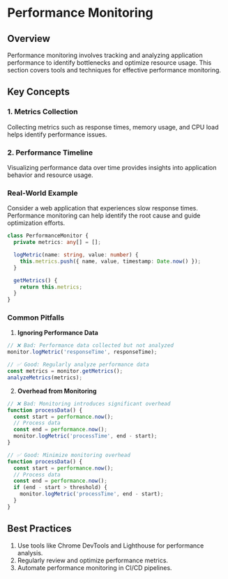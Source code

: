 # Performance Monitoring

## Overview

Performance monitoring involves tracking and analyzing application performance to identify bottlenecks and optimize resource usage. This section covers tools and techniques for effective performance monitoring.

## Key Concepts

### 1. Metrics Collection

Collecting metrics such as response times, memory usage, and CPU load helps identify performance issues.

### 2. Performance Timeline

Visualizing performance data over time provides insights into application behavior and resource usage.

### Real-World Example

Consider a web application that experiences slow response times. Performance monitoring can help identify the root cause and guide optimization efforts.

```typescript
class PerformanceMonitor {
  private metrics: any[] = [];

  logMetric(name: string, value: number) {
    this.metrics.push({ name, value, timestamp: Date.now() });
  }

  getMetrics() {
    return this.metrics;
  }
}
```

### Common Pitfalls

1. **Ignoring Performance Data**

```typescript
// ❌ Bad: Performance data collected but not analyzed
monitor.logMetric('responseTime', responseTime);

// ✅ Good: Regularly analyze performance data
const metrics = monitor.getMetrics();
analyzeMetrics(metrics);
```

2. **Overhead from Monitoring**

```typescript
// ❌ Bad: Monitoring introduces significant overhead
function processData() {
  const start = performance.now();
  // Process data
  const end = performance.now();
  monitor.logMetric('processTime', end - start);
}

// ✅ Good: Minimize monitoring overhead
function processData() {
  const start = performance.now();
  // Process data
  const end = performance.now();
  if (end - start > threshold) {
    monitor.logMetric('processTime', end - start);
  }
}
```

## Best Practices

1. Use tools like Chrome DevTools and Lighthouse for performance analysis.
2. Regularly review and optimize performance metrics.
3. Automate performance monitoring in CI/CD pipelines.
